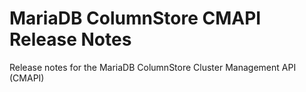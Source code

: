 # MariaDB ColumnStore CMAPI Release Notes

Release notes for the MariaDB ColumnStore Cluster Management API (CMAPI)
